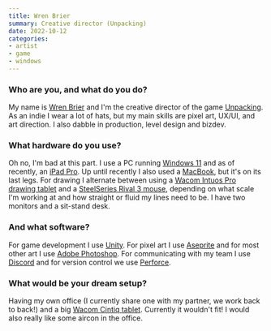 ```yaml
---
title: Wren Brier
summary: Creative director (Unpacking)
date: 2022-10-12
categories:
- artist
- game
- windows
---
```


### Who are you, and what do you do?

My name is [Wren Brier](http://www.wrenegade.info/ "Wren's website.") and I'm the creative director of the game [Unpacking][]. As an indie I wear a lot of hats, but my main skills are pixel art, UX/UI, and art direction. I also dabble in production, level design and bizdev.

### What hardware do you use?

Oh no, I'm bad at this part. I use a PC running [Windows 11][windows-11] and as of recently, an [iPad Pro][ipad-pro]. Up until recently I also used a [MacBook][], but it's on its last legs. For drawing I alternate between using a [Wacom Intuos Pro drawing tablet][intuos-pro] and a [SteelSeries Rival 3 mouse][rival-3], depending on what scale I'm working at and how straight or fluid my lines need to be. I have two monitors and a sit-stand desk.

### And what software?

For game development I use [Unity][]. For pixel art I use [Aseprite][] and for most other art I use [Adobe Photoshop][photoshop]. For communicating with my team I use [Discord][] and for version control we use [Perforce][].

### What would be your dream setup?

Having my own office (I currently share one with my partner, we work back to back!) and a big [Wacom Cintiq tablet][cintiq]. Currently it wouldn't fit! I would also really like some aircon in the office.

[aseprite]: https://www.aseprite.org/ "A pixel editor and animation tool."
[cintiq]: https://www.wacom.com/en/us/cintiq "A computer screen you can draw on."
[discord]: https://discordapp.com/ "A voice and text chat service."
[intuos-pro]: https://www.wacom.com/en-ca/products/pen-tablets/intuos-pro-medium "A drawing tablet with multi-touch support."
[ipad-pro]: https://en.wikipedia.org/wiki/IPad_Pro "An iOS tablet."
[macbook]: https://en.wikipedia.org/wiki/MacBook "A laptop."
[perforce]: https://www.perforce.com/ "A software configuration and deploy suite."
[photoshop]: https://www.adobe.com/products/photoshop.html "A bitmap image editor."
[rival-3]: https://steelseries.com/gaming-mice/rival-3-wireless "A wireless gamingf mouse."
[unity]: https://unity3d.com/unity/ "A cross-platform game development tool."
[unpacking]: https://www.unpackinggame.com/ "A video game about unpacking boxes."
[windows-11]: https://en.wikipedia.org/wiki/Windows_11 "An operating system."
